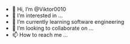 - 👋 Hi, I’m @Viktor0010
- 👀 I’m interested in ...
- 🌱 I’m currently learning software engineering
- 💞️ I’m looking to collaborate on ...
- 📫 How to reach me ...

<!---
Viktor0010/Viktor0010 is a ✨ special ✨ repository because its `README.md` (this file) appears on your GitHub profile.
You can click the Preview link to take a look at your changes.
--->
